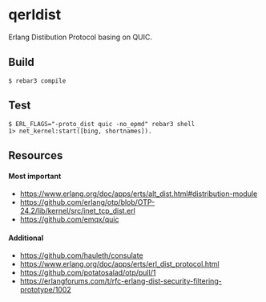 # qerldist

Erlang Distibution Protocol basing on QUIC.

## Build
    $ rebar3 compile

## Test
    $ ERL_FLAGS="-proto_dist quic -no_epmd" rebar3 shell
    1> net_kernel:start([bing, shortnames]).

## Resources

#### Most important

* https://www.erlang.org/doc/apps/erts/alt_dist.html#distribution-module 
* https://github.com/erlang/otp/blob/OTP-24.2/lib/kernel/src/inet_tcp_dist.erl
* https://github.com/emqx/quic

#### Additional

* https://github.com/hauleth/consulate
* https://www.erlang.org/doc/apps/erts/erl_dist_protocol.html
* https://github.com/potatosalad/otp/pull/1
* https://erlangforums.com/t/rfc-erlang-dist-security-filtering-prototype/1002
